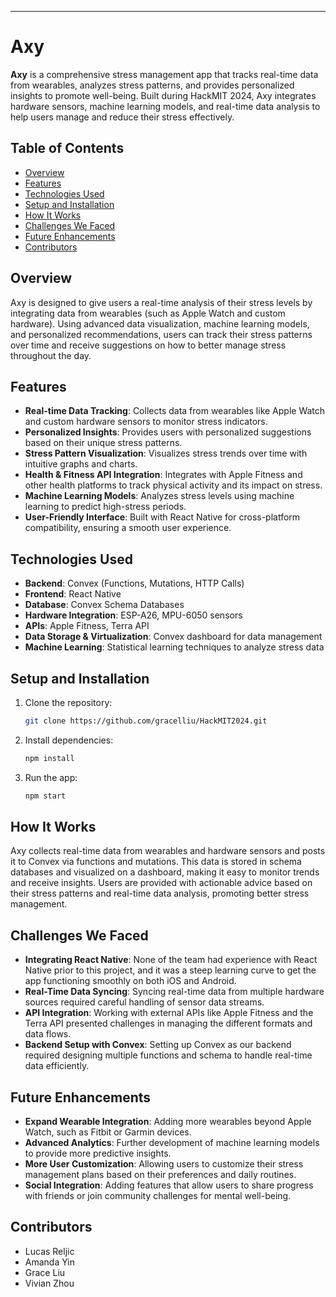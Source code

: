 

---

# Axy

**Axy** is a comprehensive stress management app that tracks real-time data from wearables, analyzes stress patterns, and provides personalized insights to promote well-being. Built during HackMIT 2024, Axy integrates hardware sensors, machine learning models, and real-time data analysis to help users manage and reduce their stress effectively.

## Table of Contents
- [Overview](#overview)
- [Features](#features)
- [Technologies Used](#technologies-used)
- [Setup and Installation](#setup-and-installation)
- [How It Works](#how-it-works)
- [Challenges We Faced](#challenges-we-faced)
- [Future Enhancements](#future-enhancements)
- [Contributors](#contributors)

## Overview

Axy is designed to give users a real-time analysis of their stress levels by integrating data from wearables (such as Apple Watch and custom hardware). Using advanced data visualization, machine learning models, and personalized recommendations, users can track their stress patterns over time and receive suggestions on how to better manage stress throughout the day.

## Features

- **Real-time Data Tracking**: Collects data from wearables like Apple Watch and custom hardware sensors to monitor stress indicators.
- **Personalized Insights**: Provides users with personalized suggestions based on their unique stress patterns.
- **Stress Pattern Visualization**: Visualizes stress trends over time with intuitive graphs and charts.
- **Health & Fitness API Integration**: Integrates with Apple Fitness and other health platforms to track physical activity and its impact on stress.
- **Machine Learning Models**: Analyzes stress levels using machine learning to predict high-stress periods.
- **User-Friendly Interface**: Built with React Native for cross-platform compatibility, ensuring a smooth user experience.

## Technologies Used

- **Backend**: Convex (Functions, Mutations, HTTP Calls)
- **Frontend**: React Native
- **Database**: Convex Schema Databases
- **Hardware Integration**: ESP-A26, MPU-6050 sensors
- **APIs**: Apple Fitness, Terra API
- **Data Storage & Virtualization**: Convex dashboard for data management
- **Machine Learning**: Statistical learning techniques to analyze stress data

## Setup and Installation

1. Clone the repository:

   ```bash
   git clone https://github.com/gracelliu/HackMIT2024.git
   ```

2. Install dependencies:

   ```bash
   npm install
   ```

3. Run the app:

   ```bash
   npm start
   ```

## How It Works

Axy collects real-time data from wearables and hardware sensors and posts it to Convex via functions and mutations. This data is stored in schema databases and visualized on a dashboard, making it easy to monitor trends and receive insights. Users are provided with actionable advice based on their stress patterns and real-time data analysis, promoting better stress management.

## Challenges We Faced

- **Integrating React Native**: None of the team had experience with React Native prior to this project, and it was a steep learning curve to get the app functioning smoothly on both iOS and Android.
- **Real-Time Data Syncing**: Syncing real-time data from multiple hardware sources required careful handling of sensor data streams.
- **API Integration**: Working with external APIs like Apple Fitness and the Terra API presented challenges in managing the different formats and data flows.
- **Backend Setup with Convex**: Setting up Convex as our backend required designing multiple functions and schema to handle real-time data efficiently.

## Future Enhancements

- **Expand Wearable Integration**: Adding more wearables beyond Apple Watch, such as Fitbit or Garmin devices.
- **Advanced Analytics**: Further development of machine learning models to provide more predictive insights.
- **More User Customization**: Allowing users to customize their stress management plans based on their preferences and daily routines.
- **Social Integration**: Adding features that allow users to share progress with friends or join community challenges for mental well-being.

## Contributors

- Lucas Reljic 
- Amanda Yin 
- Grace Liu 
- Vivian Zhou 

